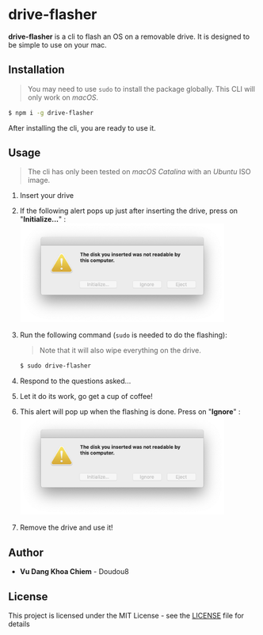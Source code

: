 # drive-flasher

**drive-flasher** is a cli to flash an OS on a removable drive. It is designed to be simple to use on your mac.

## Installation

> You may need to use `sudo` to install the package globally. This CLI will only work on _macOS_.

```bash
$ npm i -g drive-flasher
```

After installing the cli, you are ready to use it.

## Usage

> The cli has only been tested on _macOS Catalina_ with an _Ubuntu_ ISO image.

1. Insert your drive
2. If the following alert pops up just after inserting the drive, press on "**Initialize...**" : <img src="screenshot.png" height="200" />
3. Run the following command (`sudo` is needed to do the flashing):

   > Note that it will also wipe everything on the drive.

   ```bash
   $ sudo drive-flasher
   ```

4. Respond to the questions asked...
5. Let it do its work, go get a cup of coffee!
6. This alert will pop up when the flashing is done. Press on "**Ignore**" :<img src="screenshot.png" height="200" />
7. Remove the drive and use it!

## Author

- **Vu Dang Khoa Chiem** - Doudou8

## License

This project is licensed under the MIT License - see the [LICENSE](LICENSE) file for details
